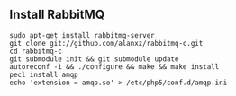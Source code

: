 ## Install RabbitMQ
`sudo apt-get install rabbitmq-server`   
`git clone git://github.com/alanxz/rabbitmq-c.git`  
`cd rabbitmq-c`  
`git submodule init && git submodule update`  
`autoreconf -i && ./configure && make && make install`  
`pecl install amqp`  
`echo 'extension = amqp.so' > /etc/php5/conf.d/amqp.ini`